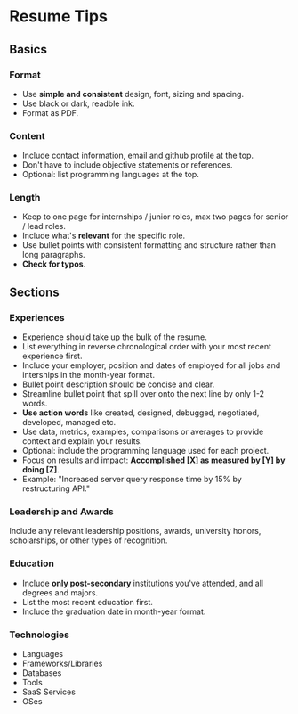 # Resume Tips

## Basics

### Format

- Use **simple and consistent** design, font, sizing and spacing.
- Use black or dark, readble ink.
- Format as PDF.

### Content

- Include contact information, email and github profile at the top.
- Don't have to include objective statements or references.
- Optional: list programming languages at the top.

### Length

- Keep to one page for internships / junior roles, max two pages for senior / lead roles.
- Include what's **relevant** for the specific role.
- Use bullet points with consistent formatting and structure rather than long paragraphs.
- **Check for typos**.

## Sections

### Experiences

- Experience should take up the bulk of the resume.
- List everything in reverse chronological order with your most recent experience first.
- Include your employer, position and dates of employed for all jobs and interships in the month-year format.
- Bullet point description should be concise and clear.
- Streamline bullet point that spill over onto the next line by only 1-2 words.
- **Use action words** like created, designed, debugged, negotiated, developed, managed etc.
- Use data, metrics, examples, comparisons or averages to provide context and explain your results.
- Optional: include the programming language used for each project.
- Focus on results and impact: **Accomplished [X] as measured by [Y] by doing [Z]**.
- Example: "Increased server query response time by 15% by restructuring API."

### Leadership and Awards

Include any relevant leadership positions, awards, university honors, scholarships, or other types of recognition.

### Education

- Include **only post-secondary** institutions you've attended, and all degrees and majors.
- List the most recent education first.
- Include the graduation date in month-year format.

### Technologies

- Languages
- Frameworks/Libraries
- Databases
- Tools
- SaaS Services
- OSes
